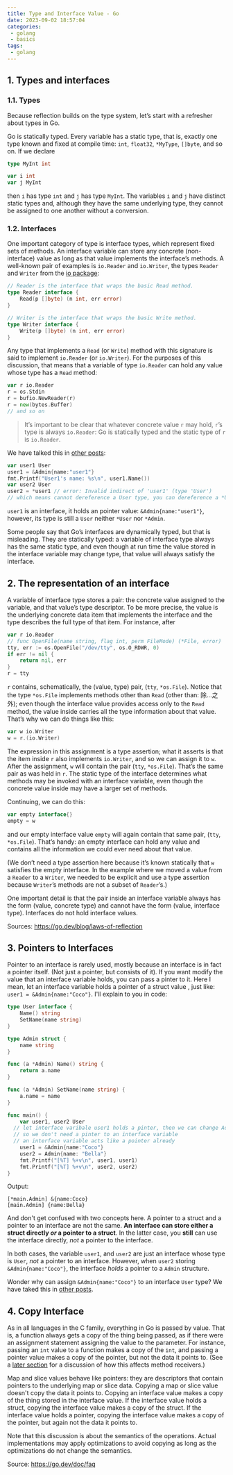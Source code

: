 ```yaml
---
title: Type and Interface Value - Go
date: 2023-09-02 18:57:04
categories:
 - golang
 - basics
tags:
 - golang
---
```


## 1. Types and interfaces

### 1.1. Types

Because reflection builds on the type system, let’s start with a refresher about types in Go.

Go is statically typed. Every variable has a static type, that is, exactly one type known and fixed at compile time: `int`, `float32`, `*MyType`, `[]byte`, and so on. If we declare

```go
type MyInt int

var i int
var j MyInt
```

then `i` has type `int` and `j` has type `MyInt`. The variables `i` and `j` have distinct static types and, although they have the same underlying type, they cannot be assigned to one another without a conversion.

### 1.2. Interfaces

One important category of type is interface types, which represent fixed sets of methods. An interface variable can store any concrete (non-interface) value as long as that value implements the interface’s methods. A well-known pair of examples is `io.Reader` and `io.Writer`, the types `Reader` and `Writer` from the [io package](https://go.dev/pkg/io/):

```go
// Reader is the interface that wraps the basic Read method.
type Reader interface {
    Read(p []byte) (n int, err error)
}

// Writer is the interface that wraps the basic Write method.
type Writer interface {
    Write(p []byte) (n int, err error)
}
```

Any type that implements a `Read` (or `Write`) method with this signature is said to implement `io.Reader` (or `io.Writer`). For the purposes of this discussion, that means that a variable of type `io.Reader` can hold any value whose type has a `Read` method:

```go
var r io.Reader
r = os.Stdin
r = bufio.NewReader(r)
r = new(bytes.Buffer)
// and so on
```

> It’s important to be clear that whatever concrete value `r` may hold, `r`’s type is always `io.Reader`: Go is statically typed and the static type of `r` is `io.Reader`.

We have talked this in [other posts](https://shaowenzhu.top/post/golang/basics/006-interfaces/#3-first-try---type-admin-isnt-adimin):

```go
var user1 User
user1 = &Admin{name:"user1"}
fmt.Printf("User1's name: %s\n", user1.Name())
var user2 User
user2 = *user1 // error: Invalid indirect of 'user1' (type 'User')
// which means cannot dereference a User type, you can dereference a *User type
```

`user1` is an interface, it holds an pointer value: `&Admin{name:"user1"}`, however, its type is still a `User` neither `*User` nor `*Admin`. 

Some people say that Go’s interfaces are dynamically typed, but that is misleading. They are statically typed: a variable of interface type always has the same static type, and even though at run time the value stored in the interface variable may change type, that value will always satisfy the interface.

## 2. The representation of an interface

A variable of interface type stores a pair: the concrete value assigned to the variable, and that value’s type descriptor. To be more precise, the value is the underlying concrete data item that implements the interface and the type describes the full type of that item. For instance, after

```go
var r io.Reader
// func OpenFile(name string, flag int, perm FileMode) (*File, error)
tty, err := os.OpenFile("/dev/tty", os.O_RDWR, 0)
if err != nil {
    return nil, err
}
r = tty
```

`r` contains, schematically, the (value, type) pair, (`tty`, `*os.File`). Notice that the type `*os.File` implements methods other than `Read` (other than: 除...之外); even though the interface value provides access only to the `Read` method, the value inside carries all the type information about that value. That’s why we can do things like this:

```go
var w io.Writer
w = r.(io.Writer)
```

The expression in this assignment is a type assertion; what it asserts is that the item inside `r` also implements `io.Writer`, and so we can assign it to `w`. After the assignment, `w` will contain the pair (`tty`, `*os.File`). That’s the same pair as was held in `r`. The static type of the interface determines what methods may be invoked with an interface variable, even though the concrete value inside may have a larger set of methods.

Continuing, we can do this:

```go
var empty interface{}
empty = w
```

and our empty interface value `empty` will again contain that same pair, (`tty`, `*os.File`). That’s handy: an empty interface can hold any value and contains all the information we could ever need about that value.

(We don’t need a type assertion here because it’s known statically that `w` satisfies the empty interface. In the example where we moved a value from a `Reader` to a `Writer`, we needed to be explicit and use a type assertion because `Writer`’s methods are not a subset of `Reader`’s.)

One important detail is that the pair inside an interface variable always has the form (value, concrete type) and cannot have the form (value, interface type). Interfaces do not hold interface values.

Sources: https://go.dev/blog/laws-of-reflection

## 3. Pointers to Interfaces

Pointer to an interface is rarely used, mostly because an interface is in fact a pointer itself. (Not just a pointer, but consists of it). If you want modify the value that an interface variable holds, you can pass a pinter to it. Here I mean, let an interface variable holds a pointer of a struct value , just like: `user1 = &Admin{name:"Coco"}`. I'll explain to you in code:

```go
type User interface {
	Name() string
	SetName(name string)
}

type Admin struct {
	name string
}

func (a *Admin) Name() string {
	return a.name
}

func (a *Admin) SetName(name string) {
	a.name = name
}

func main() {
	var user1, user2 User
  // let interface varibale user1 holds a pinter, then we can change Admin{name:"Coco"} with user1
  // so we don't need a pinter to an interface variable
  // an interface variable acts like a pointer already
	user1 = &Admin{name:"Coco"}
	user2 = Admin{name: "Bella"}
	fmt.Printf("[%T] %+v\n", user1, user1)
	fmt.Printf("[%T] %+v\n", user2, user2)
}
```

Output:

```
[*main.Admin] &{name:Coco}
[main.Admin] {name:Bella}
```

And don't get confused with two concepts here. A pointer to a struct and a pointer to an interface are not the same. **An interface can store either a struct directly *or* a pointer to a struct**. In the latter case, you **still** can use the interface directly, *not* a pointer to the interface. 

In both cases, the variable `user1`, and `user2` are just an interface whose type is `User`, *not* a pointer to an interface. However, when `user2` storing `&Admin{name:"Coco"}`, the interface *holds* a pointer to a `Admin` structure.

Wonder why can assign `&Admin{name:"Coco"}` to an interface `User` type? We have taked this in [other posts](https://shaowenzhu.top/post/golang/basics/006-interfaces/#3-first-try---type-admin-isnt-adimin). 

## 4. Copy Interface

As in all languages in the C family, everything in Go is passed by value. That is, a function always gets a copy of the thing being passed, as if there were an assignment statement assigning the value to the parameter. For instance, passing an `int` value to a function makes a copy of the `int`, and passing a pointer value makes a copy of the pointer, but not the data it points to. (See a [later section](https://go.dev/doc/faq#methods_on_values_or_pointers) for a discussion of how this affects method receivers.)

Map and slice values behave like pointers: they are descriptors that contain pointers to the underlying map or slice data. Copying a map or slice value doesn't copy the data it points to. Copying an interface value makes a copy of the thing stored in the interface value. If the interface value holds a struct, copying the interface value makes a copy of the struct. If the interface value holds a pointer, copying the interface value makes a copy of the pointer, but again not the data it points to.

Note that this discussion is about the semantics of the operations. Actual implementations may apply optimizations to avoid copying as long as the optimizations do not change the semantics.

Source: https://go.dev/doc/faq